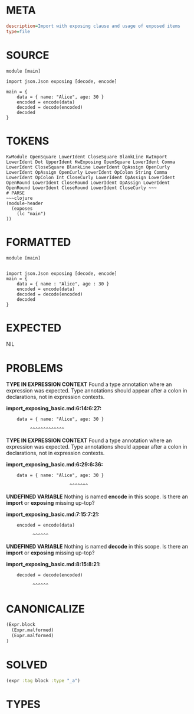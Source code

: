 # META
~~~ini
description=Import with exposing clause and usage of exposed items
type=file
~~~
# SOURCE
~~~roc
module [main]

import json.Json exposing [decode, encode]

main = {
    data = { name: "Alice", age: 30 }
    encoded = encode(data)
    decoded = decode(encoded)
    decoded
}
~~~
# TOKENS
~~~text
KwModule OpenSquare LowerIdent CloseSquare BlankLine KwImport LowerIdent Dot UpperIdent KwExposing OpenSquare LowerIdent Comma LowerIdent CloseSquare BlankLine LowerIdent OpAssign OpenCurly LowerIdent OpAssign OpenCurly LowerIdent OpColon String Comma LowerIdent OpColon Int CloseCurly LowerIdent OpAssign LowerIdent OpenRound LowerIdent CloseRound LowerIdent OpAssign LowerIdent OpenRound LowerIdent CloseRound LowerIdent CloseCurly ~~~
# PARSE
~~~clojure
(module-header
  (exposes
    (lc "main")
))
~~~
# FORMATTED
~~~roc
module [main]


import json.Json exposing [decode, encode]
main = {
	data = { name : "Alice", age : 30 }
	encoded = encode(data)
	decoded = decode(encoded)
	decoded
}
~~~
# EXPECTED
NIL
# PROBLEMS
**TYPE IN EXPRESSION CONTEXT**
Found a type annotation where an expression was expected.
Type annotations should appear after a colon in declarations, not in expression contexts.

**import_exposing_basic.md:6:14:6:27:**
```roc
    data = { name: "Alice", age: 30 }
```
             ^^^^^^^^^^^^^


**TYPE IN EXPRESSION CONTEXT**
Found a type annotation where an expression was expected.
Type annotations should appear after a colon in declarations, not in expression contexts.

**import_exposing_basic.md:6:29:6:36:**
```roc
    data = { name: "Alice", age: 30 }
```
                            ^^^^^^^


**UNDEFINED VARIABLE**
Nothing is named **encode** in this scope.
Is there an **import** or **exposing** missing up-top?

**import_exposing_basic.md:7:15:7:21:**
```roc
    encoded = encode(data)
```
              ^^^^^^


**UNDEFINED VARIABLE**
Nothing is named **decode** in this scope.
Is there an **import** or **exposing** missing up-top?

**import_exposing_basic.md:8:15:8:21:**
```roc
    decoded = decode(encoded)
```
              ^^^^^^


# CANONICALIZE
~~~clojure
(Expr.block
  (Expr.malformed)
  (Expr.malformed)
)
~~~
# SOLVED
~~~clojure
(expr :tag block :type "_a")
~~~
# TYPES
~~~roc
~~~
